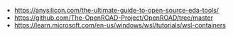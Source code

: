 * https://anysilicon.com/the-ultimate-guide-to-open-source-eda-tools/
* https://github.com/The-OpenROAD-Project/OpenROAD/tree/master
* https://learn.microsoft.com/en-us/windows/wsl/tutorials/wsl-containers